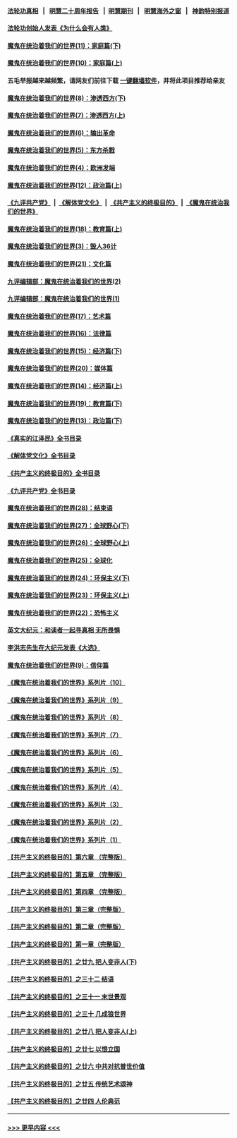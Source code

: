 #### [法轮功真相](https://github.com/gfw-breaker/truth/blob/master/README.md?t=0) &nbsp;&nbsp;|&nbsp;&nbsp; [明慧二十周年报告](https://github.com/gfw-breaker/mh-reports/blob/master/README.md?t=0) &nbsp;&nbsp;|&nbsp;&nbsp;[明慧期刊](https://github.com/gfw-breaker/mh-qikan) &nbsp;&nbsp;|&nbsp;&nbsp; [明慧海外之窗](https://github.com/gfw-breaker/mh-news/blob/master/README.md?t=0) &nbsp;&nbsp;|&nbsp;&nbsp; [神韵特别报道](https://github.com/gfw-breaker/mh-news/blob/master/shenyun.md?t=0)
#### [法轮功创始人发表《为什么会有人类》](../pages/nsc422/n13912117.md?t=04030343) 
#### [魔鬼在统治着我们的世界(11)：家庭篇(下)](../pages/nsc422/n10440961.md?t=04030343) 
#### [魔鬼在统治着我们的世界(10)：家庭篇(上)](../pages/nsc422/n10435448.md?t=04030343) 
#### 五毛举报越来越频繁，请网友们前往下载 [一键翻墙软件](https://github.com/gfw-breaker/ssr-accounts)，并将此项目推荐给亲友
#### [魔鬼在统治着我们的世界(8)：渗透西方(下)](../pages/nsc422/n10429603.md?t=04030343) 
#### [魔鬼在统治着我们的世界(7)：渗透西方(上)](../pages/nsc422/n10426013.md?t=04030343) 
#### [魔鬼在统治着我们的世界(6)：输出革命](../pages/nsc422/n10421536.md?t=04030343) 
#### [魔鬼在统治着我们的世界(5)：东方杀戮](../pages/nsc422/n10417707.md?t=04030343) 
#### [魔鬼在统治着我们的世界(4)：欧洲发端](../pages/nsc422/n10414890.md?t=04030343) 
#### [魔鬼在统治着我们的世界(12)：政治篇(上)](../pages/nsc422/n10444576.md?t=04030343) 
#### [《九评共产党》](https://github.com/begood0513/9ping.md/blob/master/README.md) &nbsp;|&nbsp; [《解体党文化》](../../../../jtdwh.md/blob/master/README.md)  &nbsp;|&nbsp; [《共产主义的终极目的》](../../../../gczydzjmd.md/blob/master/README.md) &nbsp;|&nbsp; [《魔鬼在统治我们的世界》](../../../../mgztzwmdsj.md/blob/master/README.md) 
#### [魔鬼在统治着我们的世界(18)：教育篇(上)](../pages/nsc422/n10526970.md?t=04030343) 
#### [魔鬼在统治着我们的世界(3)：毁人36计](../pages/nsc422/n10411583.md?t=04030343) 
#### [魔鬼在统治着我们的世界(21)：文化篇](../pages/nsc422/n10597706.md?t=04030343) 
#### [九评编辑部：魔鬼在统治着我们的世界(2)](../pages/nsc422/n10410036.md?t=04030343) 
#### [九评编辑部：魔鬼在统治着我们的世界(1)](../pages/nsc422/n10406825.md?t=04030343) 
#### [魔鬼在统治着我们的世界(17)：艺术篇](../pages/nsc422/n10499093.md?t=04030343) 
#### [魔鬼在统治着我们的世界(16)：法律篇](../pages/nsc422/n10485969.md?t=04030343) 
#### [魔鬼在统治着我们的世界(15)：经济篇(下)](../pages/nsc422/n10469975.md?t=04030343) 
#### [魔鬼在统治着我们的世界(20)：媒体篇](../pages/nsc422/n10586579.md?t=04030343) 
#### [魔鬼在统治着我们的世界(14)：经济篇(上)](../pages/nsc422/n10457370.md?t=04030343) 
#### [魔鬼在统治着我们的世界(19)：教育篇(下)](../pages/nsc422/n10564808.md?t=04030343) 
#### [魔鬼在统治着我们的世界(13)：政治篇(下)](../pages/nsc422/n10448270.md?t=04030343) 
#### [《真实的江泽民》全书目录](../pages/nsc422/n13721399.md?t=04030343) 
#### [《解体党文化》全书目录](../pages/nsc422/n13721157.md?t=04030343) 
#### [《共产主义的终极目的》全书目录](../pages/nsc422/n13721048.md?t=04030343) 
#### [《九评共产党》全书目录](../pages/nsc422/n13708085.md?t=04030343) 
#### [魔鬼在统治着我们的世界(28)：结束语](../pages/nsc422/n10936246.md?t=04030343) 
#### [魔鬼在统治着我们的世界(27)：全球野心(下)](../pages/nsc422/n10928319.md?t=04030343) 
#### [魔鬼在统治着我们的世界(26)：全球野心(上)](../pages/nsc422/n10900318.md?t=04030343) 
#### [魔鬼在统治着我们的世界(25)：全球化](../pages/nsc422/n10788205.md?t=04030343) 
#### [魔鬼在统治着我们的世界(24)：环保主义(下)](../pages/nsc422/n10695307.md?t=04030343) 
#### [魔鬼在统治着我们的世界(23)：环保主义(上)](../pages/nsc422/n10688613.md?t=04030343) 
#### [魔鬼在统治着我们的世界(22)：恐怖主义](../pages/nsc422/n10614727.md?t=04030343) 
#### [英文大纪元：和读者一起寻真相 无所畏惧](../pages/nsc422/n12542027.md?t=04030343) 
#### [李洪志先生在大纪元发表《大选》](../pages/nsc422/n12534746.md?t=04030343) 
#### [魔鬼在统治着我们的世界(9)：信仰篇](../pages/nsc422/n10432159.md?t=04030343) 
#### [《魔鬼在统治着我们的世界》系列片（10）](../pages/nsc422/n12292670.md?t=04030343) 
#### [《魔鬼在统治着我们的世界》系列片（9）](../pages/nsc422/n12290859.md?t=04030343) 
#### [《魔鬼在统治着我们的世界》系列片（8）](../pages/nsc422/n12287445.md?t=04030343) 
#### [《魔鬼在统治着我们的世界》系列片（7）](../pages/nsc422/n12283425.md?t=04030343) 
#### [《魔鬼在统治着我们的世界》系列片（6）](../pages/nsc422/n12282314.md?t=04030343) 
#### [《魔鬼在统治着我们的世界》系列片（5）](../pages/nsc422/n12281419.md?t=04030343) 
#### [《魔鬼在统治着我们的世界》系列片（4）](../pages/nsc422/n12274024.md?t=04030343) 
#### [《魔鬼在统治着我们的世界》系列片（3）](../pages/nsc422/n12271322.md?t=04030343) 
#### [《魔鬼在统治着我们的世界》系列片（2）](../pages/nsc422/n12269049.md?t=04030343) 
#### [《魔鬼在统治着我们的世界》系列片（1）](../pages/nsc422/n12267575.md?t=04030343) 
#### [【共产主义的终极目的】第六章 （完整版）](../pages/nsc422/n11428913.md?t=04030343) 
#### [【共产主义的终极目的】第五章 （完整版）](../pages/nsc422/n11428912.md?t=04030343) 
#### [【共产主义的终极目的】第四章 （完整版）](../pages/nsc422/n11428907.md?t=04030343) 
#### [【共产主义的终极目的】第三章（完整版）](../pages/nsc422/n11428848.md?t=04030343) 
#### [【共产主义的终极目的】第二章（完整版）](../pages/nsc422/n11428831.md?t=04030343) 
#### [【共产主义的终极目的】第一章（完整版）](../pages/nsc422/n11417651.md?t=04030343) 
#### [【共产主义的终极目的】之廿九 把人变非人(下)](../pages/nsc422/n11344140.md?t=04030343) 
#### [【共产主义的终极目的】之三十二 结语](../pages/nsc422/n11360535.md?t=04030343) 
#### [【共产主义的终极目的】之三十一 末世景观](../pages/nsc422/n11351129.md?t=04030343) 
#### [【共产主义的终极目的】之三十 几成狼世界](../pages/nsc422/n11348280.md?t=04030343) 
#### [【共产主义的终极目的】之廿八 把人变非人(上)](../pages/nsc422/n11340492.md?t=04030343) 
#### [【共产主义的终极目的】之廿七 以恨立国](../pages/nsc422/n11336944.md?t=04030343) 
#### [【共产主义的终极目的】之廿六 中共对抗普世价值](../pages/nsc422/n11324785.md?t=04030343) 
#### [【共产主义的终极目的】之廿五 传统艺术颂神](../pages/nsc422/n11296396.md?t=04030343) 
#### [【共产主义的终极目的】之廿四 人伦典范](../pages/nsc422/n11296397.md?t=04030343) 

----
#### [ >>> 更早内容 <<< ](../indexes/nsc422-earlier.md)
